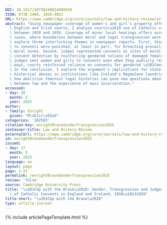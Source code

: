 ```yaml
---
DOI: 10.1017/S0738248024000439
ISSN: 0738-2480, 1939-9022
URL: https://www.cambridge.org/core/journals/law-and-history-review/article/up-with-the-brave-gender-transgression-and-judges-use-of-catholic-convents-in-england-and-ireland-19301959/F6C57F4B70B3758089D9942656BCE407
abstract: "Using newspaper coverage of women's and girl's property offences in minor\
  \ English and Irish courts, I analyze courts\u2019 use of Catholic convent institutions\
  \ between 1930 and 1959. Coverage of minor local hearings offers access to everyday\
  \ cases, where boundaries between moral and legal transgression were blurred. I\
  \ explore three interlocking themes in newspaper reports. First, those courts sent\
  \ to convents were punished, at least in part, for breaching prevailing gendered\
  \ moral norms. Second, judges represented convents as sites of moral reform; justifying\
  \ convent detention by reinforcing gendered notions of damaged female agency. Finally,\
  \ judges sent women and girls to convents even when they publicly resisted. In these\
  \ ways, courts reinforced reliance on convents for gendered \u201Cmoral reclamation.\u201D\
  \ In the conclusion, I explore the argument's implications for state reckoning with\
  \ historical abuses in institutions like Ireland's Magdalene laundries, showing\
  \ how abolition feminist legal histories can pose new questions about relationships\
  \ between law and the experience of mass incarceration."
accessed:
- day: 20
  month: 3
  year: 2025
author:
- family: Enright
  given: "M\xE1ir\xE9ad"
categories: '202503'
citation-key: enrightBraveGenderTransgression2025
container-title: Law and History Review
externalUrl: https://www.cambridge.org/core/journals/law-and-history-review/article/up-with-the-brave-gender-transgression-and-judges-use-of-catholic-convents-in-england-and-ireland-19301959/F6C57F4B70B3758089D9942656BCE407
id: enrightBraveGenderTransgression2025
issued:
- day: 17
  month: 3
  year: 2025
language: en
layout: page
page: 1-25
permalink: /enrightBraveGenderTransgression2025
review: 'false'
source: Cambridge University Press
title: "\u201CUp with the Brave\u201D: Gender, Transgression and Judges\u2019 Use\
  \ of Catholic Convents in England and Ireland, 1930\u20131959"
title-short: "\u201CUp with the Brave\u201D"
type: article-journal
---
```

{% include articlePageTemplate.html %}
